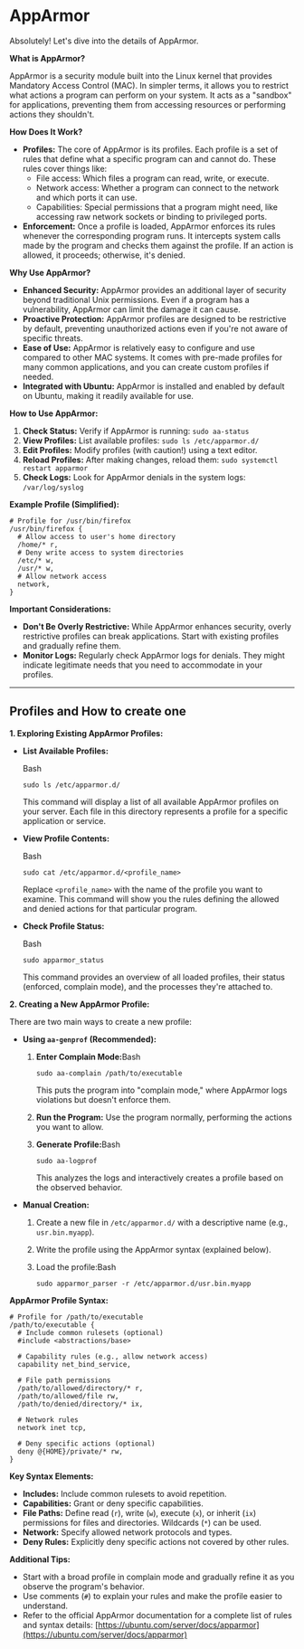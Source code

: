 # AppArmor

Absolutely! Let's dive into the details of AppArmor.

**What is AppArmor?**

AppArmor is a security module built into the Linux kernel that provides Mandatory Access Control (MAC). In simpler terms, it allows you to restrict what actions a program can perform on your system. It acts as a "sandbox" for applications, preventing them from accessing resources or performing actions they shouldn't.

**How Does It Work?**

* **Profiles:** The core of AppArmor is its profiles. Each profile is a set of rules that define what a specific program can and cannot do. These rules cover things like:
  * File access: Which files a program can read, write, or execute.
  * Network access: Whether a program can connect to the network and which ports it can use.
  * Capabilities: Special permissions that a program might need, like accessing raw network sockets or binding to privileged ports.
* **Enforcement:** Once a profile is loaded, AppArmor enforces its rules whenever the corresponding program runs. It intercepts system calls made by the program and checks them against the profile. If an action is allowed, it proceeds; otherwise, it's denied.

**Why Use AppArmor?**

* **Enhanced Security:** AppArmor provides an additional layer of security beyond traditional Unix permissions. Even if a program has a vulnerability, AppArmor can limit the damage it can cause.
* **Proactive Protection:** AppArmor profiles are designed to be restrictive by default, preventing unauthorized actions even if you're not aware of specific threats.
* **Ease of Use:** AppArmor is relatively easy to configure and use compared to other MAC systems. It comes with pre-made profiles for many common applications, and you can create custom profiles if needed.
* **Integrated with Ubuntu:** AppArmor is installed and enabled by default on Ubuntu, making it readily available for use.

**How to Use AppArmor:**

1. **Check Status:** Verify if AppArmor is running: `sudo aa-status`
2. **View Profiles:** List available profiles: `sudo ls /etc/apparmor.d/`
3. **Edit Profiles:** Modify profiles (with caution!) using a text editor.
4. **Reload Profiles:** After making changes, reload them: `sudo systemctl restart apparmor`
5. **Check Logs:** Look for AppArmor denials in the system logs: `/var/log/syslog`

**Example Profile (Simplified):**

```
# Profile for /usr/bin/firefox
/usr/bin/firefox {
  # Allow access to user's home directory
  /home/* r,
  # Deny write access to system directories
  /etc/* w,
  /usr/* w,
  # Allow network access
  network,
}
```

**Important Considerations:**

* **Don't Be Overly Restrictive:** While AppArmor enhances security, overly restrictive profiles can break applications. Start with existing profiles and gradually refine them.
* **Monitor Logs:** Regularly check AppArmor logs for denials. They might indicate legitimate needs that you need to accommodate in your profiles.

***

## Profiles and How to create one

**1. Exploring Existing AppArmor Profiles:**

*   **List Available Profiles:**

    Bash

    ```
    sudo ls /etc/apparmor.d/
    ```

    This command will display a list of all available AppArmor profiles on your server. Each file in this directory represents a profile for a specific application or service.
*   **View Profile Contents:**

    Bash

    ```
    sudo cat /etc/apparmor.d/<profile_name>
    ```

    Replace `<profile_name>` with the name of the profile you want to examine. This command will show you the rules defining the allowed and denied actions for that particular program.
*   **Check Profile Status:**

    Bash

    ```
    sudo apparmor_status
    ```

    This command provides an overview of all loaded profiles, their status (enforced, complain mode), and the processes they're attached to.

**2. Creating a New AppArmor Profile:**

There are two main ways to create a new profile:

* **Using `aa-genprof` (Recommended):**
  1.  **Enter Complain Mode:**&#x42;ash

      ```
      sudo aa-complain /path/to/executable
      ```

      This puts the program into "complain mode," where AppArmor logs violations but doesn't enforce them.
  2. **Run the Program:** Use the program normally, performing the actions you want to allow.
  3.  **Generate Profile:**&#x42;ash

      ```
      sudo aa-logprof
      ```

      This analyzes the logs and interactively creates a profile based on the observed behavior.
* **Manual Creation:**
  1. Create a new file in `/etc/apparmor.d/` with a descriptive name (e.g., `usr.bin.myapp`).
  2. Write the profile using the AppArmor syntax (explained below).
  3.  Load the profile:Bash

      ```
      sudo apparmor_parser -r /etc/apparmor.d/usr.bin.myapp
      ```

**AppArmor Profile Syntax:**

```
# Profile for /path/to/executable
/path/to/executable {
  # Include common rulesets (optional)
  #include <abstractions/base>

  # Capability rules (e.g., allow network access)
  capability net_bind_service,

  # File path permissions
  /path/to/allowed/directory/* r,
  /path/to/allowed/file rw,
  /path/to/denied/directory/* ix,

  # Network rules
  network inet tcp,
  
  # Deny specific actions (optional)
  deny @{HOME}/private/* rw,
}
```

**Key Syntax Elements:**

* **Includes:** Include common rulesets to avoid repetition.
* **Capabilities:** Grant or deny specific capabilities.
* **File Paths:** Define read (`r`), write (`w`), execute (`x`), or inherit (`ix`) permissions for files and directories. Wildcards (`*`) can be used.
* **Network:** Specify allowed network protocols and types.
* **Deny Rules:** Explicitly deny specific actions not covered by other rules.

**Additional Tips:**

* Start with a broad profile in complain mode and gradually refine it as you observe the program's behavior.
* Use comments (`#`) to explain your rules and make the profile easier to understand.
* Refer to the official AppArmor documentation for a complete list of rules and syntax details: [https://ubuntu.com/server/docs/apparmor](https://ubuntu.com/server/docs/apparmor)


